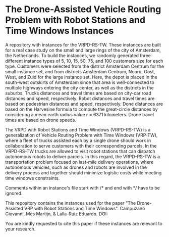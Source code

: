 # The Drone-Assisted Vehicle Routing Problem with Robot Stations and Time Windows Instances

A repository with instances for the VRPD-RS-TW. These instances are built for a real case study on the small and large rings of the city of Amsterdam, the Netherlands. To build the instances, we randomly generated three different instance types of 5, 10, 15, 50, 75, and 100 customers size for each type. Customers were selected from the district Amsterdam Centrum for the small instance set, and from districts Amsterdam Centrum, Noord, Oost, West, and Zuid for the large instance set. Here, the depot is placed in the south-west outskirts of Amsterdam since that area is well-connected to multiple highways entering the city center, as well as the districts in the suburbs. Trucks distances and travel times are based on city-car road distances and speed, respectively. Robot distances and travel times are based on pedestrian distances and speed, respectively. Done distances are based on the Harvesine formula to compute the great-circle distances by considering a mean earth radius value r = 6371 kilometers. Drone travel times are based on drone speeds.

The VRPD with Robot Stations and Time Windows (VRPD-RS-TW) is a generalization of Vehicle Routing Problem with Time Windows (VRP-TW), where a fleet of trucks assisted each by a single drone should work in collaboration to serve customers with their corresponding parcels. In the VRPD-RS-TW trucks are allowed to visit robot stations that can dispatch autonomous robots to deliver parcels. In this regard, the VRPD-RS-TW is a transportation problem focused on last-mile delivery operations, where autonomous vehicles, such as drones and robots are involved in the delivery process and together should minimize logistic costs while meeting time windows constraints.

Comments within an instance's file start with /* and end with */ have to be ignored.

This repository contains the instances used for the paper "The Drone-Assisted VRP with Robot Stations and Time Windows". Campuzano Giovanni, Mes Martijn, & Lalla-Ruiz Eduardo. DOI:

You are kindly requested to cite this paper if these instances are relevant to your research.

